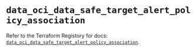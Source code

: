 # `data_oci_data_safe_target_alert_policy_association`

Refer to the Terraform Registory for docs: [`data_oci_data_safe_target_alert_policy_association`](https://registry.terraform.io/providers/oracle/oci/6.18.0/docs/data-sources/data_safe_target_alert_policy_association).

